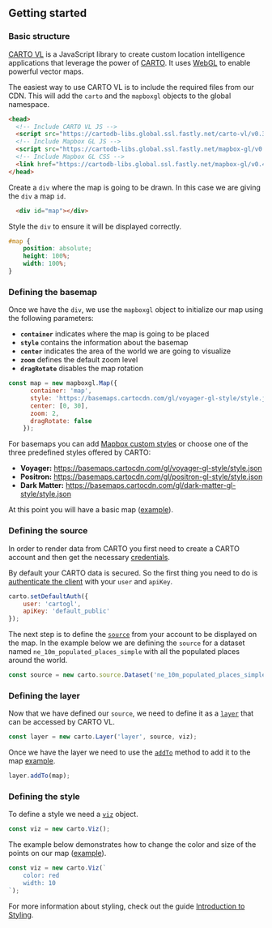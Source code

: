 ## Getting started

### Basic structure

[CARTO VL](https://github.com/cartodb/carto-vl) is a JavaScript library to create custom location intelligence applications that leverage the power of [CARTO](https://carto.com/). It uses [WebGL](https://www.khronos.org/webgl/) to enable powerful vector maps.

The easiest way to use CARTO VL is to include the required files from our CDN. This will add the `carto` and the `mapboxgl` objects to the global namespace.

```html
<head>
  <!-- Include CARTO VL JS -->
  <script src="https://cartodb-libs.global.ssl.fastly.net/carto-vl/v0.3.0/carto-vl.js"></script>
  <!-- Include Mapbox GL JS -->
  <script src="https://cartodb-libs.global.ssl.fastly.net/mapbox-gl/v0.45.0-carto1/mapbox-gl.js"></script>
  <!-- Include Mapbox GL CSS -->
  <link href="https://cartodb-libs.global.ssl.fastly.net/mapbox-gl/v0.45.0-carto1/mapbox-gl.css" rel="stylesheet" />
</head>
```

Create a `div` where the map is going to be drawn. In this case we are giving the `div` a map `id`.

```html
  <div id="map"></div>
```

Style the `div` to ensure it will be displayed correctly.

```css
#map {
    position: absolute;
    height: 100%;
    width: 100%;
}
```

### Defining the basemap

Once we have the `div`, we use the `mapboxgl` object to initialize our map using the following parameters:

- **`container`** indicates where the map is going to be placed
- **`style`** contains the information about the basemap
- **`center`** indicates the area of the world we are going to visualize
- **`zoom`** defines the default zoom level  
- **`dragRotate`** disables the map rotation

```js
const map = new mapboxgl.Map({
      container: 'map',
      style: 'https://basemaps.cartocdn.com/gl/voyager-gl-style/style.json',
      center: [0, 30],
      zoom: 2,
      dragRotate: false  
    });
```

For basemaps you can add [Mapbox custom styles](https://www.mapbox.com/mapbox-gl-js/style-spec/) or choose one of the three predefined styles offered by CARTO:

- **Voyager:** https://basemaps.cartocdn.com/gl/voyager-gl-style/style.json
- **Positron:** https://basemaps.cartocdn.com/gl/positron-gl-style/style.json
- **Dark Matter:** https://basemaps.cartocdn.com/gl/dark-matter-gl-style/style.json

At this point you will have a basic map ([example](http://carto.com/developers/carto-vl/examples/maps/guides/getting-started/basemap.html)).

### Defining the source

In order to render data from CARTO you first need to create a CARTO account and then get the necessary [credentials](https://carto.com/developers/fundamentals/authorization/).

By default your CARTO data is secured. So the first thing you need to do is [authenticate the client](https://carto.com/developers/carto-vl/reference/#cartosetdefaultauth) with your `user` and `apiKey`.

```js
carto.setDefaultAuth({
    user: 'cartogl',
    apiKey: 'default_public'
});
```

The next step is to define the [`source`](https://carto.com/developers/carto-vl/reference/#cartosourcedataset) from your account to be displayed on the map. In the example below we are defining the `source` for a dataset named `ne_10m_populated_places_simple` with all the populated places around the world.

```js
const source = new carto.source.Dataset('ne_10m_populated_places_simple');
```

### Defining the layer

Now that we have defined our `source`, we need to define it as a [`layer`](https://carto.com/developers/carto-vl/reference/#cartolayer) that can be accessed by CARTO VL.

```js
const layer = new carto.Layer('layer', source, viz);
```

Once we have the layer we need to use the [`addTo`](https://carto.com/developers/carto-vl/reference/#cartolayeraddto) method to add it to the map [example](http://carto.com/developers/carto-vl/examples/maps/guides/getting-started/addingData.html).

```js
layer.addTo(map);
```

### Defining the style

To define a style we need a [`viz`](https://carto.com/developers/carto-vl/reference/#cartoviz) object.

```js
const viz = new carto.Viz();
```

The example below demonstrates how to change the color and size of the points on our map ([example](http://carto.com/developers/carto-vl/examples/maps/guides/getting-started/basicStyling.html)).

```js
const viz = new carto.Viz(`
    color: red
    width: 10
`);
```

For more information about styling, check out the guide [Introduction to Styling](https://carto.com/developers/carto-vl/guides/introduction-to-styling/).
